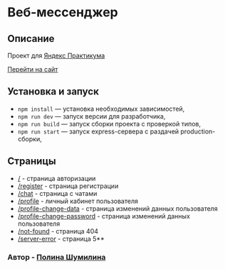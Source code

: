 # Веб-мессенджер

## Описание

Проект для [Яндекс Практикума](https://practicum.yandex.ru/)

[Перейти на сайт](https://lively-dieffenbachia-64cec5.netlify.app/)

## Установка и запуск

- `npm install` — установка необходимых зависимостей,
- `npm run dev` — запуск версии для разработчика,
- `npm run build` — запуск сборки проекта с проверкой типов,
- `npm run start` — запуск express-сервера с раздачей production-сборки,

## Страницы

- [/](https://lively-dieffenbachia-64cec5.netlify.app/) - страница авторизации
- [/register](https://lively-dieffenbachia-64cec5.netlify.app/register) - страница регистрации
- [/chat](https://lively-dieffenbachia-64cec5.netlify.app/chat) - страница с чатами
- [/profile](https://lively-dieffenbachia-64cec5.netlify.app/profile) - личный кабинет пользователя
- [/profile-change-data](https://lively-dieffenbachia-64cec5.netlify.app/profile-change-data) - страница изменений данных пользователя
- [/profile-change-password](https://lively-dieffenbachia-64cec5.netlify.app/profile-change-password) - страница изменений данных пользователя
- [/not-found](https://lively-dieffenbachia-64cec5.netlify.app/not-found) - страница 404
- [/server-error](https://lively-dieffenbachia-64cec5.netlify.app/not-found) - страница 5\*\*

### Автор - [Полина Шумилина](https://t.me/shumpolinaa)
